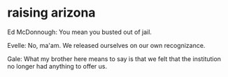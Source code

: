 raising arizona
===============

Ed McDonnough: You mean you busted out of jail.

Evelle: No, ma'am. We released ourselves on our own recognizance.

Gale: What my brother here means to say is that we felt that the institution no longer had anything to offer us.
